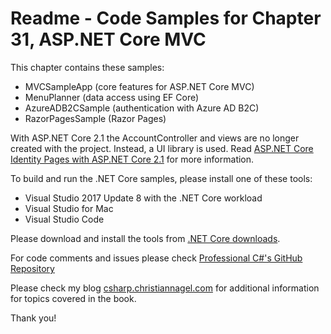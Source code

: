 # Readme - Code Samples for Chapter 31, ASP.NET Core MVC

This chapter contains these samples:

* MVCSampleApp (core features for ASP.NET Core MVC)
* MenuPlanner (data access using EF Core)
* AzureADB2CSample (authentication with Azure AD B2C)
* RazorPagesSample (Razor Pages)

With ASP.NET Core 2.1 the AccountController and views are no longer created with the project. Instead, a UI library is used. Read [ASP.NET Core Identity Pages with ASP.NET Core 2.1](https://csharp.christiannagel.com/2018/07/18/identitypages/) for more information.

To build and run the .NET Core samples, please install one of these tools:

* Visual Studio 2017 Update 8 with the .NET Core workload
* Visual Studio for Mac
* Visual Studio Code

Please download and install the tools from [.NET Core downloads](https://www.microsoft.com/net/core).

For code comments and issues please check [Professional C#'s GitHub Repository](https://github.com/ProfessionalCSharp/ProfessionalCSharp7)

Please check my blog [csharp.christiannagel.com](https://csharp.christiannagel.com "csharp.christiannagel.com") for additional information for topics covered in the book.

Thank you!